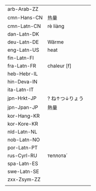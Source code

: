 | | | |
|-|-|-|
| arb-Arab-ZZ |  |  |
| cmn-Hans-CN | 热量 |  |
| cmn-Latn-CN | rè liàng |  |
| dan-Latn-DK |  |  |
| deu-Latn-DE | Wärme |  |
| eng-Latn-US | heat |  |
| fin-Latn-FI |  |  |
| fra-Latn-FR | chaleur [f] |  |
| heb-Hebr-IL |  |  |
| hin-Deva-IN |  |  |
| ita-Latn-IT |  |  |
| jpn-Hrkt-JP | ? ね↑つ↓りょう |  |
| jpn-Jpan-JP | 熱量 |  |
| kor-Hang-KR |  |  |
| kor-Kore-KR |  |  |
| nld-Latn-NL |  |  |
| nob-Latn-NO |  |  |
| por-Latn-PT |  |  |
| rus-Cyrl-RU | теплота́ |  |
| spa-Latn-ES |  |  |
| swe-Latn-SE |  |  |
| zxx-Zsym-ZZ |  |  |
|  |  |  |
